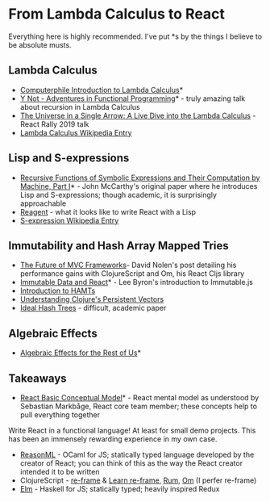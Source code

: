 # From Lambda Calculus to React

Everything here is highly recommended. I've put *s by the things I believe to be absolute musts.

## Lambda Calculus

- [Computerphile Introduction to Lambda Calculus](https://www.youtube.com/watch?v=eis11j_iGMs)*
- [Y Not - Adventures in Functional Programming](https://www.youtube.com/watch?v=FITJMJjASUs)* - truly amazing talk about recursion in Lambda Calculus
- [The Universe in a Single Arrow: A Live Dive into the Lambda Calculus](https://www.youtube.com/watch?v=8dKljTMDGu0&t=1730s) - React Rally 2019 talk
- [Lambda Calculus Wikipedia Entry](https://en.wikipedia.org/wiki/Lambda_calculus)

## Lisp and S-expressions

- [Recursive Functions of Symbolic Expressions and Their Computation by Machine, Part I](https://web.archive.org/web/20131004232653/http://www-formal.stanford.edu/jmc/recursive.pdf)* - John McCarthy's original paper where he introduces Lisp and S-expressions; though academic, it is surprisingly approachable
- [Reagent](https://reagent-project.github.io/) - what it looks like to write React with a Lisp
- [S-expression Wikipedia Entry](https://en.wikipedia.org/wiki/S-expression)

## Immutability and Hash Array Mapped Tries

- [The Future of MVC Frameworks](https://swannodette.github.io/2013/12/17/the-future-of-javascript-mvcs)- David Nolen's post detailing his performance gains with ClojureScript and Om, his React Cljs library
- [Immutable Data and React](https://www.youtube.com/watch?v=I7IdS-PbEgI)* - Lee Byron's introduction to Immutable.js
- [Introduction to HAMTs](https://idea.popcount.org/2012-07-25-introduction-to-hamt/)
- [Understanding Clojure's Persistent Vectors](https://hypirion.com/musings/understanding-persistent-vector-pt-1)
- [Ideal Hash Trees](https://lampwww.epfl.ch/papers/idealhashtrees.pdf) - difficult, academic paper

## Algebraic Effects

- [Algebraic Effects for the Rest of Us](https://overreacted.io/algebraic-effects-for-the-rest-of-us/)*

## Takeaways

- [React Basic Conceptual Model](https://github.com/reactjs/react-basic)* - React mental model as understood by Sebastian Markbåge, React core team member; these concepts help to pull everything together

Write React in a functional language! At least for small demo projects. This has been an immensely rewarding experience in my own case.

- [ReasonML](https://reasonml.github.io/) - OCaml for JS; statically typed language developed by the creator of React; you can think of this as the way the React creator intended it to be written
- ClojureScript - [re-frame](https://github.com/Day8/re-frame) & [Learn re-frame](https://www.learnreframe.com/), [Rum](https://github.com/tonsky/rum), [Om](https://github.com/omcljs/om) (I perfer re-frame)
- [Elm](https://elm-lang.org/) - Haskell for JS; statically typed; heavily inspired Redux
